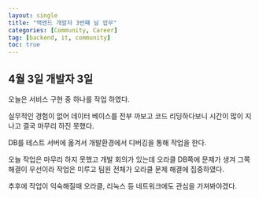 ```yaml
---
layout: single
title: "백엔드 개발자 3번쨰 날 업무"
categories: [Community, Career]
tag: [backend, it, community]
toc: true
---
```




## 4월 3일 개발자 3일

오늘은 서비스 구현 중 하나를 작업 하였다.

실무적인 경험이 없어 데이터 베이스를 전부 까보고 코드 리딩하다보니 시간이 많이 지나고 결국 마무리 하진 못했다.

DB를 테스트 서버에 옮겨서 개발환경에서 디버깅을 통해 작업을 한다.

오늘 작업은 마무리 하지 못했고 개발 회의가 있는데 오라클 DB쪽에 문제가 생겨 그쪽 해결이 우선이라 작업은 미루고 팀원 전체가 오라클 문제 해결에 집중하였다.

추후에 작업이 익숙해질때 오라클, 리눅스 등 네트워크에도 관심을 가져봐야겠다.



